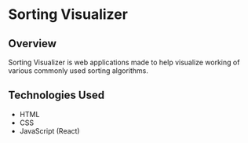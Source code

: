 # Sorting Visualizer

## Overview
Sorting Visualizer is web applications made to help visualize working of various commonly used sorting algorithms.

## Technologies Used
- HTML
- CSS
- JavaScript (React)
